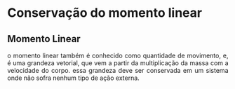 # Conservação do momento linear

## Momento Linear
<p align="justify"> o momento linear também é conhecido como quantidade de movimento, e, é uma grandeza vetorial, que vem a partir da multiplicação da massa com a velocidade do corpo. essa grandeza deve ser conservada em um sistema onde não sofra nenhum tipo de ação externa. </p>
